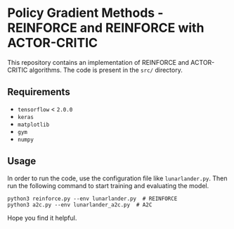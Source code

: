 # Policy Gradient Methods - REINFORCE and REINFORCE with ACTOR-CRITIC
This repository contains an implementation of REINFORCE and ACTOR-CRITIC algorithms. The code is present in the `src/` directory.

## Requirements
- `tensorflow` < `2.0.0`
- `keras`
- `matplotlib`
- `gym`
- `numpy`

## Usage
In order to run the code, use the configuration file like `lunarlander.py`. Then run the following command to start training and evaluating the model.
```
python3 reinforce.py --env lunarlander.py  # REINFORCE
python3 a2c.py --env lunarlander_a2c.py  # A2C
```

Hope you find it helpful.
